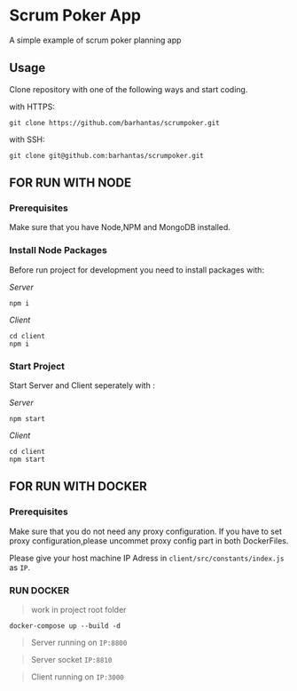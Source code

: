 # Scrum Poker App

A simple example of scrum poker planning app

## Usage

Clone repository with one of the following ways and start coding.

with HTTPS:

```shell
git clone https://github.com/barhantas/scrumpoker.git
```

with SSH:

```shell
git clone git@github.com:barhantas/scrumpoker.git
```
## FOR RUN WITH NODE

### Prerequisites
Make sure that you have Node,NPM and MongoDB installed.

### Install Node Packages
Before run project for development you need to install packages with:

*Server*
```shell
npm i
```

*Client*

```shell
cd client
npm i
```

### Start Project
Start Server and Client seperately with :

*Server*
```shell
npm start
```

*Client*
```shell
cd client
npm start
```



## FOR RUN WITH DOCKER

### Prerequisites
Make sure that you do not need any proxy configuration.
If you have to set proxy configuration,please uncommet proxy config part in both DockerFiles.

Please give your host machine IP Adress in `client/src/constants/index.js` as `IP`.

### RUN DOCKER
> work in project root folder

```shell
docker-compose up --build -d
```

> Server running on  `IP:8800`

> Server socket  `IP:8810`

> Client running on `IP:3000`

